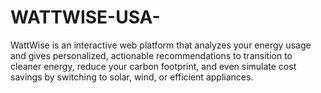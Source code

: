 # WATTWISE-USA-
WattWise is an interactive web platform that analyzes your energy usage and gives personalized, actionable recommendations to transition to cleaner energy, reduce your carbon footprint, and even simulate cost savings by switching to solar, wind, or efficient appliances.
